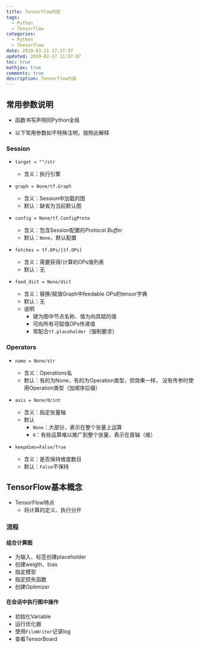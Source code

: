 ```yaml
---
title: Tensorflow约定
tags:
  - Python
  - Tensorflow
categories:
  - Python
  - Tensorflow
date: 2019-03-21 17:27:37
updated: 2019-02-17 11:57:07
toc: true
mathjax: true
comments: true
description: Tensorflow约定
---
```


##	常用参数说明

-	函数书写声明同Python全局

-	以下常用参数如不特殊注明，按照此解释

###	Session

-	`target = ""/str`
	-	含义：执行引擎

-	`graph = None/tf.Graph`
	-	含义：Session中加载的图
	-	默认：缺省为当前默认图

-	`config = None/tf.ConfigProto`
	-	含义：包含Session配置的*Protocal Buffer*
	-	默认：`None`，默认配置

-	`fetches = tf.OPs/[tf.OPs]`
	-	含义：需要获得/计算的OPs值列表
	-	默认：无

-	`feed_dict = None/dict`
	-	含义：替换/赋值Graph中feedable OPs的tensor字典
	-	默认：无
	-	说明
		-	键为图中节点名称、值为向其赋的值
		-	可向所有可赋值OPs传递值
		-	常配合`tf.placeholder`（强制要求）

###	Operators

-	`name = None/str`
	-	含义：Operations名
	-	默认：有的为None，有的为Operation类型，但效果一样，
		没有传参时使用Operation类型（加顺序后缀）

-	`axis = None/0/int`
	-	含义：指定张量轴
	-	默认
		-	`None`：大部分，表示在整个张量上运算
		-	`0`：有些运算难以推广到整个张量，表示在首轴（维）

-	`keepdims=False/True`
	-	含义：是否保持维度数目
	-	默认：`False`不保持

##	TensorFlow基本概念

-	TensorFlow特点
	-	将计算的定义、执行分开

###	流程

####	组合计算图

-	为输入、标签创建placeholder
-	创建weigth、bias
-	指定模型
-	指定损失函数
-	创建Opitmizer

####	在会话中执行图中操作

-	初始化Variable
-	运行优化器
-	使用`FileWriter`记录log
-	查看TensorBoard

